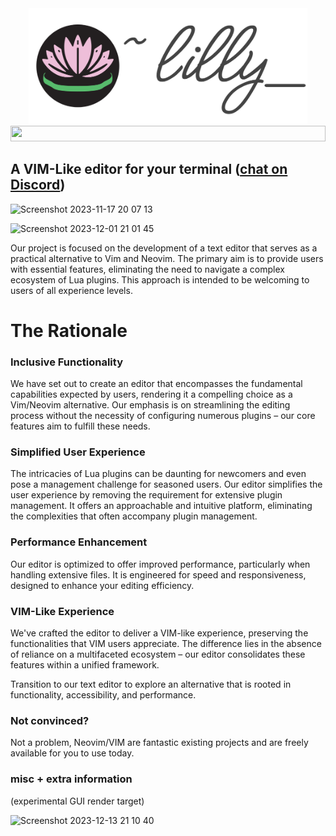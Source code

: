 <div align="center">
  <img src="docs/lilly-banner.png" width="445.4" alt="Lilly">
  <img src="https://github.com/tauraamui/lilly/assets/3159648/270286b3-67a6-48ca-9b9c-4566f605ec66" width="100%" height="25px">
</div>

## A VIM-Like editor for your terminal (<a href="https://discord.gg/N4UG2TfDfd">chat on Discord</a>)
![Screenshot 2023-11-17 20 07 13](https://github.com/tauraamui/lilly/assets/3159648/12e893ce-0120-4eb4-9d54-71b1a076832c)

![Screenshot 2023-12-01 21 01 45](https://github.com/tauraamui/lilly/assets/3159648/e9023db2-0214-49e1-baad-9a75aa22d291)

Our project is focused on the development of a text editor that serves as a practical alternative to Vim and Neovim. The primary aim is to provide users with essential features, eliminating the need to navigate a complex ecosystem of Lua plugins. This approach is intended to be welcoming to users of all experience levels.

# The Rationale
### Inclusive Functionality
We have set out to create an editor that encompasses the fundamental capabilities expected by users, rendering it a compelling choice as a Vim/Neovim alternative. Our emphasis is on streamlining the editing process without the necessity of configuring numerous plugins – our core features aim to fulfill these needs.

### Simplified User Experience
The intricacies of Lua plugins can be daunting for newcomers and even pose a management challenge for seasoned users. Our editor simplifies the user experience by removing the requirement for extensive plugin management. It offers an approachable and intuitive platform, eliminating the complexities that often accompany plugin management.

### Performance Enhancement
Our editor is optimized to offer improved performance, particularly when handling extensive files. It is engineered for speed and responsiveness, designed to enhance your editing efficiency.

### VIM-Like Experience
We've crafted the editor to deliver a VIM-like experience, preserving the functionalities that VIM users appreciate. The difference lies in the absence of reliance on a multifaceted ecosystem – our editor consolidates these features within a unified framework.

Transition to our text editor to explore an alternative that is rooted in functionality, accessibility, and performance.

### Not convinced?

Not a problem, Neovim/VIM are fantastic existing projects and are freely available for you to use today.

### misc + extra information

(experimental GUI render target)

![Screenshot 2023-12-13 21 10 40](https://github.com/tauraamui/lilly/assets/3159648/17ec7286-ecc2-4e68-addd-9c503afd45ee)
